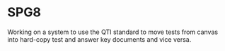 # SPG8
Working on a system to use the QTI standard to move tests from canvas into hard-copy test and answer key documents and vice versa.
